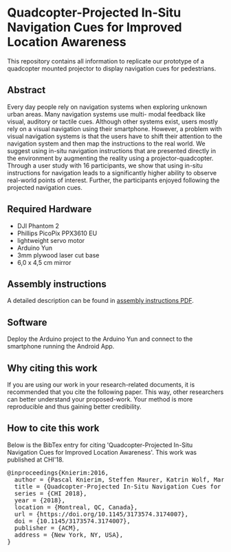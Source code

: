 # Quadcopter-Projected In-Situ Navigation Cues for Improved Location Awareness

This repository contains all information to replicate our prototype of a quadcopter mounted projector to display navigation cues for pedestrians. 

## Abstract 
Every day people rely on navigation systems when exploring unknown urban areas. Many navigation systems use multi- modal feedback like visual, auditory or tactile cues. Although other systems exist, users mostly rely on a visual navigation using their smartphone. However, a problem with visual navigation systems is that the users have to shift their attention to the navigation system and then map the instructions to the real world. We suggest using in-situ navigation instructions that are presented directly in the environment by augmenting the reality using a projector-quadcopter. Through a user study with 16 participants, we show that using in-situ instructions for navigation leads to a significantly higher ability to observe real-world points of interest. Further, the participants enjoyed following the projected navigation cues.

## Required Hardware
* DJI Phantom 2
* Phillips PicoPix PPX3610 EU
* lightweight servo motor
* Arduino Yun
* 3mm plywood laser cut base
* 6,0 x 4,5 cm mirror

## Assembly instructions 
A detailed description can be found in [assembly instructions PDF](https://github.com/hcilab-org/QuadcopterProjectedNavigationCues/blob/master/assembly_instructions.pdf).  


## Software 
Deploy the Arduino project to the Arduino Yun and connect to the smartphone running the Android App. 

## Why citing this work

If you are using our work in your research-related documents, it is recommended that you cite the following paper. This way, other researchers can better understand your proposed-work. Your method is more reproducible and thus gaining better credibility.

## How to cite this work

Below is the BibTex entry for citing 'Quadcopter-Projected In-Situ Navigation Cues for Improved Location Awareness'. This work was published at CHI'18.

<pre>
@inproceedings{Knierim:2016,
  author = {Pascal Knierim, Steffen Maurer, Katrin Wolf, Markus Funk},
  title = {Quadcopter-Projected In-Situ Navigation Cues for Improved Location Awareness},
  series = {CHI 2018},
  year = {2018},
  location = {Montreal, QC, Canada},
  url = {https://doi.org/10.1145/3173574.3174007},
  doi = {10.1145/3173574.3174007},
  publisher = {ACM},
  address = {New York, NY, USA},
}
</pre>
